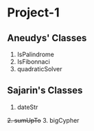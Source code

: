 # Project-1

## Aneudys' Classes

1. IsPalindrome
2. IsFibonnaci
3. quadraticSolver


## Sajarin's Classes
1. dateStr

~~2. sumUpTo~~
3. bigCypher
